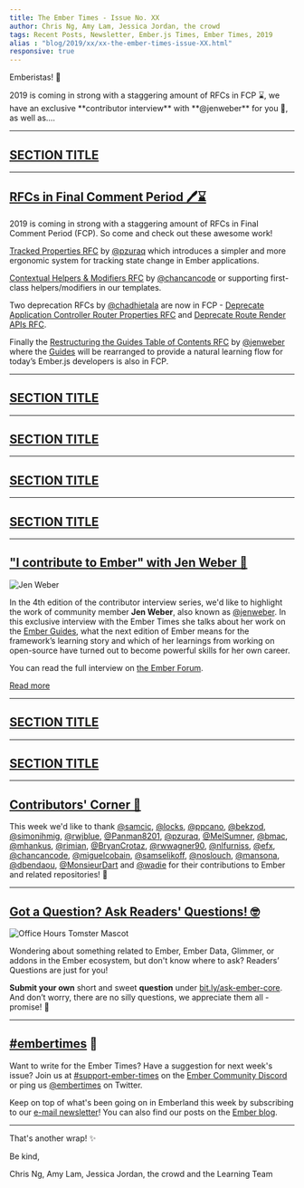 ```yaml
---
title: The Ember Times - Issue No. XX
author: Chris Ng, Amy Lam, Jessica Jordan, the crowd
tags: Recent Posts, Newsletter, Ember.js Times, Ember Times, 2019
alias : "blog/2019/xx/xx-the-ember-times-issue-XX.html"
responsive: true
---
```


<SAYING-HELLO-IN-YOUR-FAVORITE-LANGUAGE> Emberistas! 🐹

<SOME-INTRO-HERE-TO-KEEP-THEM-SUBSCRIBERS-READING>
 2019 is coming in strong with a staggering amount of RFCs in FCP ⌛, we have an exclusive **contributor interview** with **@jenweber** for you 🙌, as well as....

---

## [SECTION TITLE](#section-url)


---

<!--alex ignore period-->
## [RFCs in Final Comment Period 🖊️⌛](https://github.com/emberjs/rfcs/pulls?q=is%3Aopen+is%3Apr+label%3A%22Final+Comment+Period%22)

<!--alex ignore period-->
2019 is coming in strong with a staggering amount of RFCs in Final Comment Period (FCP). So come and check out these awesome work!

[Tracked Properties RFC](https://github.com/emberjs/rfcs/pull/410) by [@pzuraq](https://github.com/pzuraq) which introduces a simpler and more ergonomic system for tracking state change in Ember applications.

[Contextual Helpers & Modifiers RFC](https://github.com/emberjs/rfcs/pull/432) by [@chancancode](https://github.com/chancancode) or supporting first-class helpers/modifiers in our templates.

Two deprecation RFCs by [@chadhietala](https://github.com/chadhietala) are now in FCP - [Deprecate Application Controller Router Properties RFC](https://github.com/emberjs/rfcs/pull/421) and [Deprecate Route Render APIs RFC](https://github.com/emberjs/rfcs/pull/418).

Finally the [Restructuring the Guides Table of Contents RFC](https://github.com/emberjs/rfcs/pull/431) by [@jenweber](https://github.com/jenweber) where the [Guides](https://guides.emberjs.com/release/) will be rearranged to provide a natural learning flow for today’s Ember.js developers is also in FCP.

---

## [SECTION TITLE](#section-url)


---

## [SECTION TITLE](#section-url)


---

## [SECTION TITLE](#section-url)


---

## [SECTION TITLE](#section-url)


---

## ["I contribute to Ember" with Jen Weber 💬](https://discuss.emberjs.com/t/i-contribute-to-ember-with-jen-weber/16110)

<div class="float-right padded portrait-frame">
  <img alt="Jen Weber" title="Jen Weber - Contributor to Ember" src="/images/blog/emberjstimes/jenweber.jpeg" />
</div>

In the 4th edition of the contributor interview series, we'd like to highlight the work of community member **Jen Weber**, also known as [@jenweber](https://github.com/jenweber). In this exclusive interview with the Ember Times she talks about her work on the [Ember Guides](https://guides.emberjs.com/), what the next edition of Ember means for the framework’s learning story and which of her learnings from working on open-source have turned out to become powerful skills for her own career.

You can read the full interview on [the Ember Forum](https://discuss.emberjs.com/t/i-contribute-to-ember-with-jen-weber/16110).

<a class="ember-button ember-button--centered" href="https://discuss.emberjs.com/t/i-contribute-to-ember-with-jen-weber/16110">Read more</a>

---

## [SECTION TITLE](#section-url)


---

## [SECTION TITLE](#section-url)


---


## [Contributors' Corner 👏](https://guides.emberjs.com/release/contributing/repositories/)

<p>This week we'd like to thank <a href="https://github.com/samcic" target="gh-user">@samcic</a>, <a href="https://github.com/locks" target="gh-user">@locks</a>, <a href="https://github.com/ppcano" target="gh-user">@ppcano</a>, <a href="https://github.com/bekzod" target="gh-user">@bekzod</a>, <a href="https://github.com/simonihmig" target="gh-user">@simonihmig</a>, <a href="https://github.com/rwjblue" target="gh-user">@rwjblue</a>, <a href="https://github.com/Panman8201" target="gh-user">@Panman8201</a>, <a href="https://github.com/pzuraq" target="gh-user">@pzuraq</a>, <a href="https://github.com/MelSumner" target="gh-user">@MelSumner</a>, <a href="https://github.com/bmac" target="gh-user">@bmac</a>, <a href="https://github.com/mhankus" target="gh-user">@mhankus</a>, <a href="https://github.com/rimian" target="gh-user">@rimian</a>, <a href="https://github.com/BryanCrotaz" target="gh-user">@BryanCrotaz</a>, <a href="https://github.com/rwwagner90" target="gh-user">@rwwagner90</a>, <a href="https://github.com/nlfurniss" target="gh-user">@nlfurniss</a>, <a href="https://github.com/efx" target="gh-user">@efx</a>, <a href="https://github.com/chancancode" target="gh-user">@chancancode</a>, <a href="https://github.com/miguelcobain" target="gh-user">@miguelcobain</a>, <a href="https://github.com/samselikoff" target="gh-user">@samselikoff</a>, <a href="https://github.com/noslouch" target="gh-user">@noslouch</a>, <a href="https://github.com/mansona" target="gh-user">@mansona</a>, <a href="https://github.com/dbendaou" target="gh-user">@dbendaou</a>, <a href="https://github.com/MonsieurDart" target="gh-user">@MonsieurDart</a> and <a href="https://github.com/wadie" target="gh-user">@wadie</a> for their contributions to Ember and related repositories! 💖</p>

---

## [Got a Question? Ask Readers' Questions! 🤓](https://docs.google.com/forms/d/e/1FAIpQLScqu7Lw_9cIkRtAiXKitgkAo4xX_pV1pdCfMJgIr6Py1V-9Og/viewform)

<div class="blog-row">
  <img class="float-right small transparent padded" alt="Office Hours Tomster Mascot" title="Readers' Questions" src="/images/tomsters/officehours.png" />

  <p>Wondering about something related to Ember, Ember Data, Glimmer, or addons in the Ember ecosystem, but don't know where to ask? Readers’ Questions are just for you!</p>

<p><strong>Submit your own</strong> short and sweet <strong>question</strong> under <a href="https://bit.ly/ask-ember-core" target="rq">bit.ly/ask-ember-core</a>. And don’t worry, there are no silly questions, we appreciate them all - promise! 🤞</p>

</div>

---

## [#embertimes](https://emberjs.com/blog/tags/newsletter.html) 📰

Want to write for the Ember Times? Have a suggestion for next week's issue? Join us at [#support-ember-times](https://discordapp.com/channels/480462759797063690/485450546887786506) on the [Ember Community Discord](https://discordapp.com/invite/zT3asNS) or ping us [@embertimes](https://twitter.com/embertimes) on Twitter.

Keep on top of what's been going on in Emberland this week by subscribing to our [e-mail newsletter](https://the-emberjs-times.ongoodbits.com/)! You can also find our posts on the [Ember blog](https://emberjs.com/blog/tags/newsletter.html).

---


That's another wrap! ✨

Be kind,

Chris Ng, Amy Lam, Jessica Jordan, the crowd and the Learning Team
